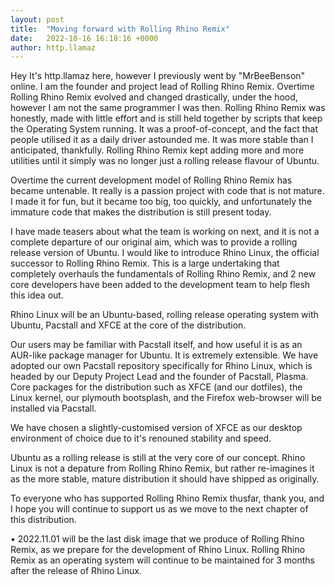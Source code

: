 ```yaml
---
layout: post
title:  "Moving forward with Rolling Rhino Remix"
date:   2022-10-16 16:18:16 +0000
author: http.llamaz
---
```


Hey It's http.llamaz here, however I previously went by "MrBeeBenson" online. I am the founder and project lead of Rolling Rhino Remix. Overtime Rolling Rhino Remix evolved and changed drastically, under the hood, however I am not the same programmer I was then. Rolling Rhino Remix was honestly, made with little effort and is still held together by scripts that keep the Operating System running. It was a proof-of-concept, and the fact that people utilised it as a daily driver astounded me. It was more stable than I anticipated, thankfully. Rolling Rhino Remix kept adding more and more utilities until it simply was no longer just a rolling release flavour of Ubuntu.

Overtime the current development model of Rolling Rhino Remix has became untenable. It really is a passion project with code that is not mature. I made it for fun, but it became too big, too quickly, and unfortunately the immature code that makes the distribution is still present today.

I have made teasers about what the team is working on next, and it is not a complete departure of our original aim, which was to provide a rolling release version of Ubuntu. I would like to introduce Rhino Linux, the official successor to Rolling Rhino Remix. This is a large undertaking that completely overhauls the fundamentals of Rolling Rhino Remix, and 2 new core developers have been added to the development team to help flesh this idea out.

Rhino Linux will be an Ubuntu-based, rolling release operating system with Ubuntu, Pacstall and XFCE at the core of the distribution.

Our users may be familiar with Pacstall itself, and how useful it is as an AUR-like package manager for Ubuntu. It is extremely extensible. We have adopted our own Pacstall repository specifically for Rhino Linux, which is headed by our Deputy Project Lead and the founder of Pacstall, Plasma. Core packages for the distribution such as XFCE (and our dotfiles), the Linux kernel, our plymouth bootsplash, and the Firefox web-browser will be installed via Pacstall.

We have chosen a slightly-customised version of XFCE as our desktop environment of choice due to it's renouned stability and speed.

Ubuntu as a rolling release is still at the very core of our concept. Rhino Linux is not a depature from Rolling Rhino Remix, but rather re-imagines it as the more stable, mature distribution it should have shipped as originally.

To everyone who has supported Rolling Rhino Remix thusfar, thank you, and I hope you will continue to support us as we move to the next chapter of this distribution.

• 2022.11.01 will be the last disk image that we produce of Rolling Rhino Remix, as we prepare for the development of Rhino Linux. Rolling Rhino Remix as an operating system will continue to be maintained for 3 months after the release of Rhino Linux.
